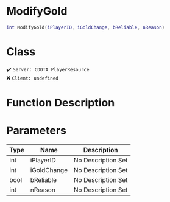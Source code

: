 # ModifyGold
```lua
int ModifyGold(iPlayerID, iGoldChange, bReliable, nReason)
```
# Class
✔️ `Server: CDOTA_PlayerResource`  
❌ `Client: undefined`  

# Function Description

# Parameters
Type|Name|Description
--|--|--
int|iPlayerID|No Description Set
int|iGoldChange|No Description Set
bool|bReliable|No Description Set
int|nReason|No Description Set
